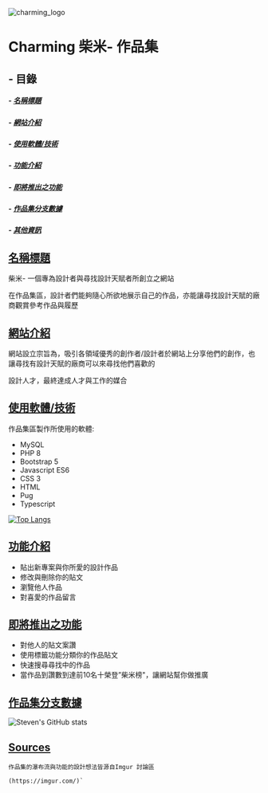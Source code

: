 ![charming_logo](https://user-images.githubusercontent.com/100255007/162353946-aec5492d-8a4d-49fe-8f8b-dabaf8412aed.png)


# Charming 柴米- 作品集

## - 目錄

   ##### - [名稱標題](title) 
   ##### - [網站介紹](introduction)
   ##### - [使用軟體/技術](tech)
   ##### - [功能介紹](func)
   ##### - [即將推出之功能](ffunc)
   ##### - [作品集分支數據](stats)
   ##### - [其他資訊](others)
    
    
 ## [名稱標題](#title)
    
 
    
 柴米- 一個專為設計者與尋找設計天賦者所創立之網站
    
 在作品集區，設計者們能夠隨心所欲地展示自己的作品，亦能讓尋找設計天賦的廠商觀賞參考作品與履歷
 
 
 
    
 ## [網站介紹](#introduction)
    
 
    
 網站設立宗旨為，吸引各領域優秀的創作者/設計者於網站上分享他們的創作，也讓尋找有設計天賦的廠商可以來尋找他們喜歡的
 
 設計人才，最終達成人才與工作的媒合
 
    
 ## [使用軟體/技術](#tech)
    
 作品集區製作所使用的軟體:
    
 - MySQL
 - PHP 8
 - Bootstrap 5
 - Javascript ES6
 - CSS 3
 - HTML
 - Pug
 - Typescript
 
 [![Top Langs](https://github-readme-stats.vercel.app/api/top-langs/?username=Sting402&langs_count=10&layout=compact)](https://github.com/anuraghazra/github-readme-stats)
    
    
 ## [功能介紹](#func)
    
 
 - 貼出新專案與你所愛的設計作品 
 - 修改與刪除你的貼文 
 - 瀏覽他人作品
 - 對喜愛的作品留言

 ## [即將推出之功能](#ffunc)
 
 - 對他人的貼文案讚 
 - 使用標籤功能分類你的作品貼文
 - 快速搜尋尋找中的作品
 - 當作品到讚數到達前10名十榮登”柴米榜"，讓網站幫你做推廣
 
 ## [作品集分支數據](#stats)


![Steven's GitHub stats](https://github-readme-stats.vercel.app/api?username=Sting402&show_icons=true&theme=onedark)


    
    
 ## [**Sources**](#others)
    
    
    作品集的瀑布流與功能的設計想法皆源自Imgur 討論區
    
    (https://imgur.com/)`
